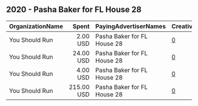 ## 2020 - Pasha Baker for FL House 28 
|OrganizationName|Spent|PayingAdvertiserNames|CreativeUrls|Impressions|Genders|AgeBrackets|CountryCodes|BillingAddresses|CandidateBallotInformation|
|:---|---:|:---|:---|---:|:---|:---|:---|:---|:---|
|You Should Run|2.00 USD|Pasha Baker for FL House 28|[0](https://www.snap.com/political-ads/asset/76da447ad3bee9c0afbd8a349841b9ae4fc989976decf2d6ad1ea433c89bae88?mediaType=mp4)|898||18+|united states|US|Pasha Baker|
|You Should Run|24.00 USD|Pasha Baker for FL House 28|[0](https://www.snap.com/political-ads/asset/2cabe49899a2de771f0869c5826d1ece0f2a61dbba531572bd2f64ffea5e322e?mediaType=mp4)|6,120||18+|united states|US|Pasha Baker|
|You Should Run|4.00 USD|Pasha Baker for FL House 28|[0](https://www.snap.com/political-ads/asset/76da447ad3bee9c0afbd8a349841b9ae4fc989976decf2d6ad1ea433c89bae88?mediaType=mp4)|1,247||18+|united states|US|Pasha Baker|
|You Should Run|215.00 USD|Pasha Baker for FL House 28|[0](https://www.snap.com/political-ads/asset/76da447ad3bee9c0afbd8a349841b9ae4fc989976decf2d6ad1ea433c89bae88?mediaType=mp4)|54,758||18+|united states|US|Pasha Baker|
